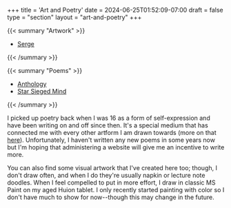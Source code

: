 +++
title = 'Art and Poetry'
date = 2024-06-25T01:52:09-07:00
draft = false
type = "section"
layout = "art-and-poetry"
+++

{{< summary "Artwork" >}}
  <ul>
    <li><a href="artwork/serge/">Serge</a></li>
  </ul>
{{< /summary >}}

{{< summary "Poems" >}}
  <ul>
    <li><a href="poems/anthology/">Anthology</a></li>
    <li><a href="poems/star-sieged-mind/">Star Sieged Mind</a></li>
  </ul>
{{< /summary >}}

I picked up poetry back when I was 16 as a form of self-expression and have been writing on and off since then. It's a special medium that has connected me with every other artform I am drawn towards (more on that [here](https://aaronmachuca.com/musings/on-art-and-poetry/)). Unfortunately, I haven't written any new poems in some years now but I'm hoping that administering a website will give me an incentive to write more.

You can also find some visual artwork that I've created here too; though, I don't draw often, and when I do they're usually napkin or lecture note doodles. When I feel compelled to put in more effort, I draw in classic MS Paint on my aged Huion tablet. I only recently started painting with color so I don't have much to show for now--though this may change in the future.

